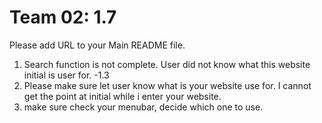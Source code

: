 # Team 02: 1.7
Please add URL to your Main README file.
1.  Search function is not complete. User did not know what this website initial is user for. -1.3
2. Please make sure let user know what is your website use for. I cannot get the point at initial while i enter your website.
3. make sure check your menubar, decide which one to use.

